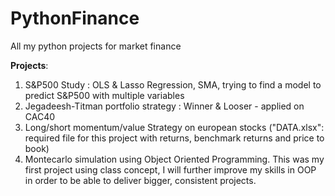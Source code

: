 # PythonFinance

All my python projects for market finance

**Projects**:
1. S&P500 Study : OLS & Lasso Regression, SMA, trying to find a model to predict S&P500 with multiple variables
2. Jegadeesh-Titman portfolio strategy : Winner & Looser - applied on CAC40
3. Long/short momentum/value Strategy on european stocks ("DATA.xlsx": required file for this project with returns, benchmark returns and price to book)
4. Montecarlo simulation using Object Oriented Programming. This was my first project using class concept, I will further improve my skills in OOP in order to be able to deliver bigger, consistent projects.
